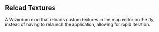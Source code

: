 ## Reload Textures

A Wizordum mod that reloads custom textures in the map editor on the fly, instead of having to relaunch the application, allowing for rapid iteration.